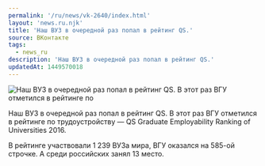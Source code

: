 ```yaml
---
permalink: '/ru/news/vk-2640/index.html'
layout: 'news.ru.njk'
title: 'Наш ВУЗ в очередной раз попал в рейтинг QS.'
source: ВКонтакте
tags:
  - news_ru
description: 'Наш ВУЗ в очередной раз попал в рейтинг QS.'
updatedAt: 1449570018
---
```

![Наш ВУЗ в очередной раз попал в рейтинг QS. В этот раз ВГУ отметился в рейтинге по](https://sun9-47.userapi.com/impf/c633528/v633528102/2995/aT5MnJxubTs.jpg?size=980x735&quality=96&proxy=1&sign=6647873cdbe6c1d60a92cb805530a6b8&c_uniq_tag=lT1a2lf4F7bMLeYmCdOX4FnUk4KikDGtvcRWoNcPnkM&type=album)

Наш ВУЗ в очередной раз попал в рейтинг QS. В этот раз ВГУ отметился в рейтинге по трудоустройству — QS Graduate Employability Ranking of Universities 2016.

В рейтинге участвовали 1 239 ВУЗа мира, ВГУ оказался на 585-ой строчке. А среди российских занял 13 место.
